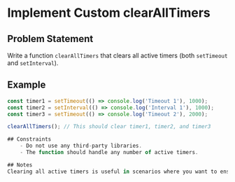 # Implement Custom clearAllTimers

## Problem Statement
Write a function `clearAllTimers` that clears all active timers (both `setTimeout` and `setInterval`).

## Example
```javascript
const timer1 = setTimeout(() => console.log('Timeout 1'), 1000);
const timer2 = setInterval(() => console.log('Interval 1'), 1000);
const timer3 = setTimeout(() => console.log('Timeout 2'), 2000);

clearAllTimers(); // This should clear timer1, timer2, and timer3

## Constraints
    - Do not use any third-party libraries.
    - The function should handle any number of active timers.

## Notes
Clearing all active timers is useful in scenarios where you want to ensure no pending or ongoing timeouts or intervals are left running, such as during cleanup in tests or when resetting application state.
